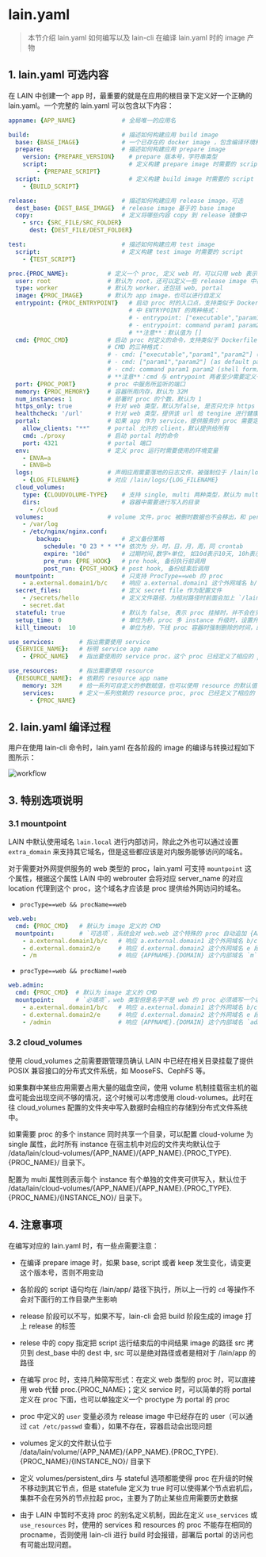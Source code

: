 # lain.yaml

>本节介绍 lain.yaml 如何编写以及 lain-cli 在编译 lain.yaml 时的 image 产物

## 1. lain.yaml 可选内容

在 LAIN 中创建一个 app 时，最重要的就是在应用的根目录下定义好一个正确的 lain.yaml。一个完整的 lain.yaml 可以包含以下内容：

```yaml
appname: {APP_NAME}             # 全局唯一的应用名

build:                          # 描述如何构建应用 build image 
  base: {BASE_IMAGE}            # 一个已存在的 docker image ，包含编译环境和默认的配置     
  prepare:                      # 描述如何构建应用 prepare image
    version: {PREPARE_VERSION}    # prepare 版本号，字符串类型
    script:                       # 定义构建 prepare image 时需要的 script
        - {PREPARE_SCRIPT}
  script:                         # 定义构建 build image 时需要的 script
    - {BUILD_SCRIPT}

release:                        # 描述如何构建应用 release image，可选
  dest_base: {DEST_BASE_IMAGE}  # release image 基于的 base image
  copy:                         # 定义将哪些内容 copy 到 release 镜像中
    - src: {SRC_FILE/SRC_FOLDER}
      dest: {DEST_FILE/DEST_FOLDER}

test:                           # 描述如何构建应用 test image
  script:                       # 定义构建 test image 时需要的 script
    - {TEST_SCRIPT}

proc.{PROC_NAME}:           # 定义一个 proc, 定义 web 时，可以只用 web 表示 web.web
  user: root                # 默认为 root，还可以定义一些 release image 中存在的 user，比如 nobody 等
  type: worker              # 默认为 worker，还包括 web, portal
  image: {PROC_IMAGE}       # 默认为 app image，也可以进行自定义
  entrypoint: {PROC_ENTRYPOINT}   # 启动 proc 时的入口点，支持类似于 Dockerfile
                                  # 中 ENTRYPOINT 的两种格式：
                                  # - entrypoint: ["executable","param1","param2"] (exec form)
                                  # - entrypoint: command param1 param2 (shell form)
                                  # **注意**：默认值为 []
  cmd: {PROC_CMD}           # 启动 proc 时定义的命令，支持类似于 Dockerfile 中
                            # CMD 的三种格式：
                            # - cmd: ["executable","param1","param2"] (exec form)
                            # - cmd: ["param1","param2"] (as default parameters to entrypoint)
                            # - cmd: command param1 param2 (shell form)
                            # **注意**：cmd 与 entrypoint 两者至少需要定义一个
  port: {PROC_PORT}         # proc 中服务所监听的端口
  memory: {PROC_MEMORY}     # 容器所用内存，默认为 32M
  num_instances: 1          # 部署时 proc 的个数，默认为 1
  https_only: true          # 针对 web 类型，默认为false, 是否只允许 https 访问
  healthcheck: '/url'       # 针对 web 类型，提供该 url 给 tengine 进行健康检查
  portal:                   # 如果 app 作为 service，提供服务的 proc 需要定义 portal
    allow_clients: "**"     # portal 允许的 client，默认提供给所有
    cmd: ./proxy            # 启动 portal 时的命令
    port: 4321              # portal 端口
  env:                      # 定义 proc 运行时需要使用的环境变量
    - ENVA=a
    - ENVB=b
  logs:                     # 声明应用需要落地的日志文件，被强制位于 /lain/logs 目录之下
    - {LOG_FILENAME}        # 对应 /lain/logs/{LOG_FILENAME}
  cloud_volumes:
    type: {CLOUDVOLUME-TYPE}    # 支持 single, multi 两种类型，默认为 multi 类型
    dirs:                       # 容器中需要进行写入的目录
      - /cloud
  volumes:                  # volume 文件，proc 被删时数据也不会移出，和 persistent_dirs 等效
    - /var/log
    - /etc/nginx/nginx.conf:
        backup:                 # 定义备份策略
          schedule: "0 23 * * *"# 依次为 分，时，日，月，周，同 crontab 
          expire: "10d"         # 过期时间,数字+单位, 如10d表示10天, 10h表示10小时, 3m表示3分钟
          pre_run: {PRE_HOOK}   # pre hook, 备份执行前调用
          post_run: {POST_HOOK} # post hook, 备份结束后调用
  mountpoint:                   # 只支持 ProcType==web 的 proc
    - a.external.domain1/b/c    # 响应 a.external.domain1 这个外网域名 b/c 段 location 的请求，转发到 lain 内网 upstream
  secret_files:                 # 定义 secret file 作为配置文件
    - /secrets/hello            # 定义文件路径，为相对路径时前面会加上 `/lain/app/`
    - secret.dat 
  stateful: true                # 默认为 false, 表示 proc 挂掉时，并不会在另外一个节点重新启动容器
  setup_time: 0                 # 单位为秒，proc 多 instance 升级时，设置升级前一个 proc 后隔多少秒升级后一个应用，用于保障服务不中断
  kill_timeout:  10             # 单位为秒，下线 proc 容器时强制删除的时间，即 docker stop timeout 时间\

use_services:       # 指出需要使用 service
  {SERVICE_NAME}:   # 标明 service app name
    - {PROC_NAME}   # 指出要使用的 service proc，这个 proc 已经定义了相应的 portal

use_resources:      # 指出需要使用 resource
  {RESOURCE_NAME}:  # 依赖的 resource app name
    memory: 32M     # 给一系列可自定义的参数赋值，也可以使用 resource 的默认值
    services:       # 定义一系列依赖的 resource proc, proc 已经定义了相应的 portal
      - {PROC_NAME}

```


## 2. lain.yaml 编译过程

用户在使用 lain-cli 命令时，lain.yaml 在各阶段的 image 的编译与转换过程如下图所示：

![workflow](img/workflow.png)


## 3. 特别选项说明

### <a id="mountpoint"></a>3.1 mountpoint

LAIN 中默认使用域名 `lain.local` 进行内部访问，除此之外也可以通过设置 `extra_domain` 来支持其它域名，但是这些都应该是对内服务能够访问的域名。

对于需要对外网提供服务的 web 类型的 proc，lain.yaml 可支持 `mountpoint` 这个属性，根据这个属性 LAIN 中的 webrouter 会将对应 server_name 的对应 location 代理到这个 proc，这个域名才应该是 proc 提供给外网访问的域名。

- `procType==web && procName==web`

```yaml
web.web:
  cmd: {PROC_CMD}   # 默认为 image 定义的 CMD
  mountpoint:       # `可选项`，系统会对 web.web 这个特殊的 proc 自动追加 {APPNAME}.{DOMAIN} 的请求响应
    - a.external.domain1/b/c   # 响应 a.external.domain1 这个外网域名 b/c 段 location 的请求，转发到 lain 内网这个 proc 对应 upstream
    - d.external.domain2/e     # 响应 d.external.domain2 这个外网域名 e 段 location 的请求，转发到 lain 内网这个 proc 对应 upstream
    - /m                       # 响应 {APPNAME}.{DOMAIN} 这个内部域名 `m` 段 localtion 的请求，转发到 lain 内网这个 proc 对应 upstream
```

- `procType==web && procName!=web`

```yaml
web.admin:
  cmd: {PROC_CMD}  # 默认为 image 定义的 CMD
  mountpoint:      # `必填项`，web 类型但是名字不是 web 的 proc 必须填写一个以上的 mountpoint
    - a.external.domain1/b/c   # 响应 a.external.domain1 这个外网域名 b/c 段 location 的请求，转发到 lain 内网这个 proc 对应 upstream
    - d.external.domain2/e     # 响应 d.external.domain2 这个外网域名 e 段 location 的请求，转发到 lain 内网这个 proc 对应 upstream
    - /admin                   # 响应 {APPNAME}.{DOMAIN} 这个内部域名 `admin` 段 localtion 的请求，转发到 lain 内网这个 proc 对应 upstream
```

### 3.2 cloud_volumes

使用 cloud_volumes 之前需要跟管理员确认 LAIN 中已经在相关目录挂载了提供 POSIX 兼容接口的分布式文件系统，如 MooseFS、CephFS 等。

如果集群中某些应用需要占用大量的磁盘空间，使用 volume 机制挂载宿主机的磁盘可能会出现空间不够的情况，这个时候可以考虑使用 cloud-volumes。此时在往 cloud_volumes 配置的文件夹中写入数据时会相应的存储到分布式文件系统中。

如果需要 proc 的多个 instance 同时共享一个目录，可以配置 cloud-volume 为 single 属性，此时所有 instance 在宿主机中对应的文件夹均默认位于 /data/lain/cloud-volumes/{APP_NAME}/{APP_NAME}.{PROC_TYPE}.{PROC_NAME}/ 目录下。

配置为 multi 属性则表示每个 instance 有个单独的文件夹可供写入，默认位于 /data/lain/cloud-volumes/{APP_NAME}/{APP_NAME}.{PROC_TYPE}.{PROC_NAME}/{INSTANCE_NO}/ 目录下。


## 4. 注意事项
在编写对应的 lain.yaml 时，有一些点需要注意：

- 在编译 prepare image 时，如果 base, script 或者 keep 发生变化，请变更这个版本号，否则不用变动

- 各阶段的 script 语句均在 /lain/app/ 路径下执行，所以上一行的 `cd` 等操作不会对下面行的工作目录产生影响

- release 阶段可以不写，如果不写，lain-cli 会把 build 阶段生成的 image 打上 release 的标签

- relese 中的 copy 指定把 script 运行结束后的中间结果 image 的路径 src 拷贝到 dest_base 中的 dest 中, src 可以是绝对路径或者是相对于 /lain/app 的路径

- 在编写 proc 时，支持几种简写形式：在定义 web 类型的 proc 时，可以直接用 web 代替 proc.{PROC_NAME}；定义 service 时，可以简单的将 portal 定义在 proc 下面，也可以单独定义一个 proctype 为 portal 的 proc

- proc 中定义的 `user` 变量必须为 release image 中已经存在的 user（可以通过 `cat /etc/passwd` 查看），如果不存在，容器启动会出现问题

- volumes 定义的文件默认位于 /data/lain/volume/{APP_NAME}/{APP_NAME}.{PROC_TYPE}.{PROC_NAME}/{INSTANCE_NO}/ 目录下

- 定义 volumes/persistent_dirs 与 stateful 选项都能使得 proc 在升级的时候不移动到其它节点，但是 statefule 定义为 true 时可以使得某个节点宕机后，集群不会在另外的节点拉起 proc，主要为了防止某些应用需要历史数据

- 由于 LAIN 中暂时不支持 proc 的别名定义机制，因此在定义 `use_services` 或 `use_resources` 时，使用的 services 和 resources 的 proc 不能存在相同的 procname，否则使用 lain-cli 进行 build 时会报错，部署后 portal 的访问也有可能出现问题。
